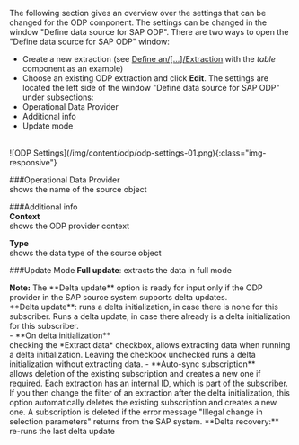 The following section gives an overview over the settings that can be changed for the ODP component.
The settings can be changed in the window "Define data source for SAP ODP". 
There are two ways to open the "Define data source for SAP ODP" window:
- Create a new extraction (see [Define an/[...]/Extraction](https://help.theobald-software.com/en/xtract-universal/getting-started-table/define-a-table-extraction) with the *table* component as an example)
- Choose an existing ODP extraction and click **Edit**.
The settings are located the left side of the window "Define data source for SAP ODP" under subsections:
- Operational Data Provider
- Additional info
- Update mode
<br/>
![ODP Settings](/img/content/odp/odp-settings-01.png){:class="img-responsive"}
<br/>

###Operational Data Provider <br/>
shows the name of the source object 

###Additional info <br/>
**Context**<br/>
shows the ODP provider context 

**Type**<br/>
shows the data type of the source object

###Update Mode 
**Full update**: extracts the data in full mode <br/>
<div class="alert alert-info">
  <i class="fas fa-info-circle"></i> <strong>Note:</strong> The **Delta update** option is ready for input only if the ODP provider in the SAP source system supports delta updates.
</div> 
**Delta update**: runs a delta initialization, in case there 
is none for this subscriber. Runs a delta update, in case there already is a delta initialization for this subscriber. <br/>
- **On delta initialization** <br/>
checking the *Extract data* checkbox, allows extracting data when running a delta initialization. 
Leaving the checkbox unchecked runs a delta initialization without extracting data. 
- **Auto-sync subscription**<br/>
allows deletion of the existing subscription and creates a new one if required.
Each extraction has an internal ID, which is part of the subscriber. 
If you then change the filter of an extraction after the delta initialization, this option automatically deletes the existing subscription and creates a new one. 
A subscription is deleted if the error message "Illegal change in selection parameters" returns from the SAP system. 
**Delta recovery:**<br/>
re-runs the last delta update 



